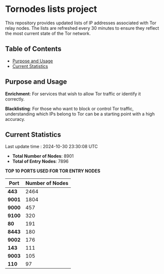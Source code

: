 # Tornodes lists project

This repository provides updated lists of IP addresses associated with Tor relay nodes. The lists are refreshed every 30 minutes to ensure they reflect the most current state of the Tor network.

## Table of Contents

- [Purpose and Usage](#purpose-and-usage)
- [Current Statistics](#current-statistics)


## Purpose and Usage

**Enrichment**: For services that wish to allow Tor traffic or identify it correctly.

**Blacklisting**: For those who want to block or control Tor traffic, understanding which IPs belong to Tor can be a starting point with a high accuracy.

## Current Statistics

Last update time : 2024-10-30 23:30:08 UTC

- **Total Number of Nodes**: 8901
- **Total of Entry Nodes**: 7896

**TOP 10 PORTS USED FOR TOR ENTRY NODES**

| **Port** | **Number of Nodes** |
|------|-----------------|
| **443**   | 2464  |
| **9001**   | 1804  |
| **9000**   | 457  |
| **9100**   | 320  |
| **80**   | 191  |
| **8443**   | 180  |
| **9002**   | 176  |
| **143**   | 111  |
| **9003**   | 105  |
| **110**   | 97  |

